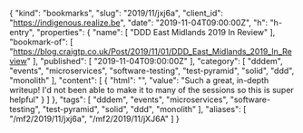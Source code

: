 {
  "kind": "bookmarks",
  "slug": "2019/11/jxj6a",
  "client_id": "https://indigenous.realize.be",
  "date": "2019-11-04T09:00:00Z",
  "h": "h-entry",
  "properties": {
    "name": [
      "DDD East Midlands 2019 In Review"
    ],
    "bookmark-of": [
      "https://blog.craigtp.co.uk/Post/2019/11/01/DDD_East_Midlands_2019_In_Review"
    ],
    "published": [
      "2019-11-04T09:00:00Z"
    ],
    "category": [
      "dddem",
      "events",
      "microservices",
      "software-testing",
      "test-pyramid",
      "solid",
      "ddd",
      "monolith"
    ],
    "content": [
      {
        "html": "",
        "value": "Such a great, in-depth writeup! I'd not been able to make it to many of the sessions so this is super helpful"
      }
    ]
  },
  "tags": [
    "dddem",
    "events",
    "microservices",
    "software-testing",
    "test-pyramid",
    "solid",
    "ddd",
    "monolith"
  ],
  "aliases": [
    "/mf2/2019/11/jxj6a",
    "/mf2/2019/11/jXJ6A"
  ]
}
